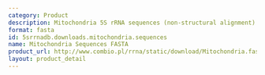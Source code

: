 ```yaml
---
category: Product
description: Mitochondria 5S rRNA sequences (non-structural alignment) in FASTA format
format: fasta
id: 5srrnadb.downloads.mitochondria.sequences
name: Mitochondria Sequences FASTA
product_url: http://www.combio.pl/rrna/static/download/Mitochondria.fasta
layout: product_detail
---
```

